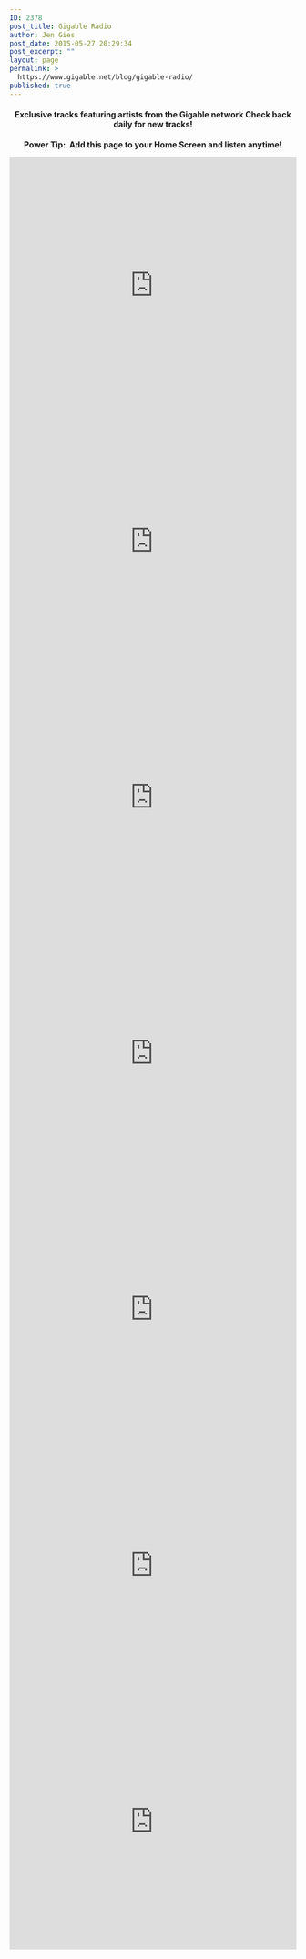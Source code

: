 ```yaml
---
ID: 2378
post_title: Gigable Radio
author: Jen Gies
post_date: 2015-05-27 20:29:34
post_excerpt: ""
layout: page
permalink: >
  https://www.gigable.net/blog/gigable-radio/
published: true
---
```

<div class="_all_wplink_wgWludgu_cc" style="position:absolute;opacity:0.001;z-index:10;filter:alpha(opacity=0)"></div>

<h4 style="text-align: center;">Exclusive tracks featuring artists from the Gigable network
Check back daily for new tracks!</h4>
<p style="text-align: center;"><strong>Power Tip:  Add this page to your Home Screen and listen anytime!</strong></p>
<iframe width="100%" height="450" scrolling="no" frameborder="no" src="https://w.soundcloud.com/player/?url=https%3A//api.soundcloud.com/playlists/193263688&amp;auto_play=false&amp;hide_related=false&amp;show_comments=true&amp;show_user=true&amp;show_reposts=false&amp;visual=true"></iframe>

<iframe src="https://w.soundcloud.com/player/?url=https%3A//api.soundcloud.com/playlists/183155708&amp;auto_play=false&amp;hide_related=false&amp;show_comments=true&amp;show_user=true&amp;show_reposts=false&amp;visual=true" width="100%" height="450" frameborder="no" scrolling="no"></iframe>

<iframe src="https://w.soundcloud.com/player/?url=https%3A//api.soundcloud.com/playlists/173173399&amp;auto_play=false&amp;hide_related=false&amp;show_comments=true&amp;show_user=true&amp;show_reposts=false&amp;visual=true" width="100%" height="450" frameborder="no" scrolling="no"></iframe>

<iframe src="https://w.soundcloud.com/player/?url=https%3A//api.soundcloud.com/playlists/162441216&amp;auto_play=false&amp;hide_related=false&amp;show_comments=true&amp;show_user=true&amp;show_reposts=false&amp;visual=true" width="100%" height="450" frameborder="no" scrolling="no"></iframe>

<iframe src="https://w.soundcloud.com/player/?url=https%3A//api.soundcloud.com/playlists/154503282&amp;auto_play=false&amp;hide_related=false&amp;show_comments=true&amp;show_user=true&amp;show_reposts=false&amp;visual=true" width="100%" height="450" frameborder="no" scrolling="no"></iframe>

<iframe src="https://w.soundcloud.com/player/?url=https%3A//api.soundcloud.com/playlists/143121581&amp;auto_play=false&amp;hide_related=false&amp;show_comments=true&amp;show_user=true&amp;show_reposts=false&amp;visual=true" width="100%" height="450" frameborder="no" scrolling="no"></iframe>

<iframe src="https://w.soundcloud.com/player/?url=https%3A//api.soundcloud.com/users/155192214/favorites&amp;auto_play=false&amp;hide_related=false&amp;show_comments=true&amp;show_user=true&amp;show_reposts=false&amp;visual=true" width="100%" height="450" frameborder="no" scrolling="no"></iframe>